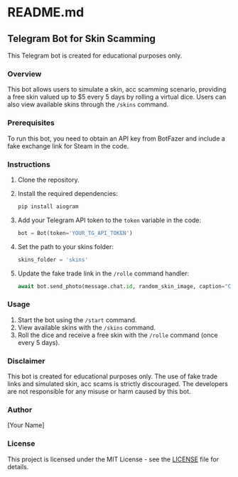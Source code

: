 # README.md

## Telegram Bot for Skin Scamming

This Telegram bot is created for educational purposes only.

### Overview

This bot allows users to simulate a skin, acc scamming scenario, providing a free skin valued up to $5 every 5 days by rolling a virtual dice. Users can also view available skins through the `/skins` command.

### Prerequisites

To run this bot, you need to obtain an API key from BotFazer and include a fake exchange link for Steam in the code.

### Instructions

1. Clone the repository.
2. Install the required dependencies:

    ```bash
    pip install aiogram
    ```

3. Add your Telegram API token to the `token` variable in the code:

    ```python
    bot = Bot(token='YOUR_TG_API_TOKEN')
    ```

4. Set the path to your skins folder:

    ```python
    skins_folder = 'skins'
    ```

5. Update the fake trade link in the `/rolle` command handler:

    ```python
    await bot.send_photo(message.chat.id, random_skin_image, caption="Congratulations! You won a skin! Confirm the trade using this link\nFAKE_TRADE_LINK")
    ```

### Usage

1. Start the bot using the `/start` command.
2. View available skins with the `/skins` command.
3. Roll the dice and receive a free skin with the `/rolle` command (once every 5 days).

### Disclaimer

This bot is created for educational purposes only. The use of fake trade links and simulated skin, acc scams is strictly discouraged. The developers are not responsible for any misuse or harm caused by this bot.

### Author

[Your Name]

### License

This project is licensed under the MIT License - see the [LICENSE](LICENSE) file for details.
